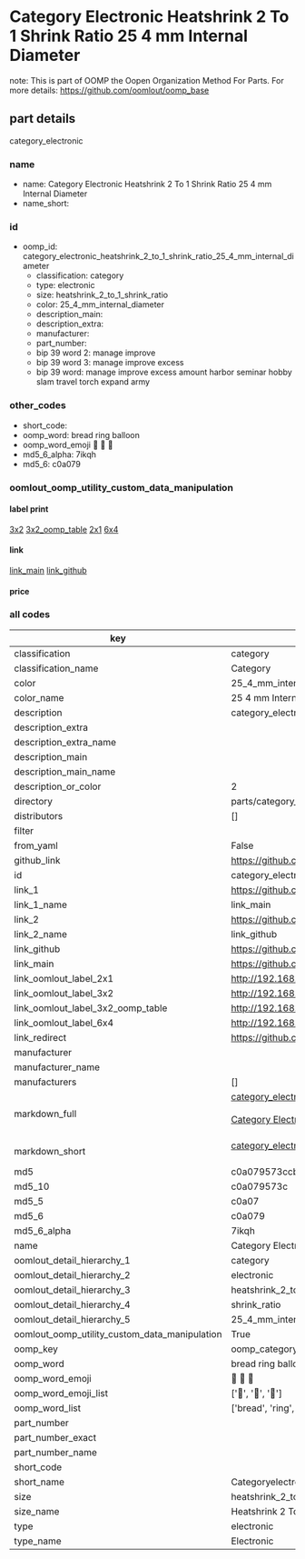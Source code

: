 # Category Electronic Heatshrink 2 To 1 Shrink Ratio 25 4 mm Internal Diameter  

note: This is part of OOMP the Oopen Organization Method For Parts. For more details: https://github.com/oomlout/oomp_base

##  part details
  



category_electronic



### name
* name: Category Electronic Heatshrink 2 To 1 Shrink Ratio 25 4 mm Internal Diameter
* name_short: 
### id
* oomp_id: category_electronic_heatshrink_2_to_1_shrink_ratio_25_4_mm_internal_diameter
  * classification: category
  * type: electronic
  * size: heatshrink_2_to_1_shrink_ratio
  * color: 25_4_mm_internal_diameter
  * description_main: 
  * description_extra: 
  * manufacturer: 
  * part_number: 
  * bip 39 word 2: manage improve
  * bip 39 word 3: manage improve excess
  * bip 39 word: manage improve excess amount harbor seminar hobby slam travel torch expand army

### other_codes
* short_code: 
* oomp_word: bread ring balloon
* oomp_word_emoji :bread: :ring: :balloon:
* md5_6_alpha: 7ikqh
* md5_6: c0a079






### oomlout_oomp_utility_custom_data_manipulation
#### label print
[3x2](http://192.168.1.245:1112/?label=oomp%207ikqh)
[3x2_oomp_table](http://192.168.1.108:1112/?label=oomp%207ikqh)
[2x1](http://192.168.1.242:1112/?label=oomp%207ikqh)
[6x4](http://192.168.1.55:1112/?label=oomp%207ikqh)    

#### link

[link_main](https://github.com/oomlout/oomlout_oomp_version_1_messy/tree/main/parts/category_electronic_heatshrink_2_to_1_shrink_ratio_25_4_mm_internal_diameter) [link_github](https://github.com/oomlout/oomlout_oomp_version_1_messy/tree/main/parts/category_electronic_heatshrink_2_to_1_shrink_ratio_25_4_mm_internal_diameter)                             

#### price







### all codes 
| key | value |  
| --- | --- |  
| classification | category |  
| classification_name | Category |  
| color | 25_4_mm_internal_diameter |  
| color_name | 25 4 mm Internal Diameter |  
| description | category_electronic |  
| description_extra |  |  
| description_extra_name |  |  
| description_main |  |  
| description_main_name |  |  
| description_or_color | 2  |  
| directory | parts/category_electronic_heatshrink_2_to_1_shrink_ratio_25_4_mm_internal_diameter |  
| distributors | [] |  
| filter |  |  
| from_yaml | False |  
| github_link | https://github.com/oomlout/oomlout_oomp_part_src/tree/main/parts/category_electronic_heatshrink_2_to_1_shrink_ratio_25_4_mm_internal_diameter |  
| id | category_electronic_heatshrink_2_to_1_shrink_ratio_25_4_mm_internal_diameter |  
| link_1 | https://github.com/oomlout/oomlout_oomp_version_1_messy/tree/main/parts/category_electronic_heatshrink_2_to_1_shrink_ratio_25_4_mm_internal_diameter |  
| link_1_name | link_main |  
| link_2 | https://github.com/oomlout/oomlout_oomp_version_1_messy/tree/main/parts/category_electronic_heatshrink_2_to_1_shrink_ratio_25_4_mm_internal_diameter |  
| link_2_name | link_github |  
| link_github | https://github.com/oomlout/oomlout_oomp_version_1_messy/tree/main/parts/category_electronic_heatshrink_2_to_1_shrink_ratio_25_4_mm_internal_diameter |  
| link_main | https://github.com/oomlout/oomlout_oomp_version_1_messy/tree/main/parts/category_electronic_heatshrink_2_to_1_shrink_ratio_25_4_mm_internal_diameter |  
| link_oomlout_label_2x1 | http://192.168.1.242:1112/?label=oomp%207ikqh |  
| link_oomlout_label_3x2 | http://192.168.1.245:1112/?label=oomp%207ikqh |  
| link_oomlout_label_3x2_oomp_table | http://192.168.1.108:1112/?label=oomp%207ikqh |  
| link_oomlout_label_6x4 | http://192.168.1.55:1112/?label=oomp%207ikqh |  
| link_redirect | https://github.com/oomlout/oomlout_oomp_version_1_messy/tree/main/parts/category_electronic_heatshrink_2_to_1_shrink_ratio_25_4_mm_internal_diameter |  
| manufacturer |  |  
| manufacturer_name |  |  
| manufacturers | [] |  
| markdown_full | [category_electronic_heatshrink_2_to_1_shrink_ratio_25_4_mm_internal_diameter](none)<br>[](none)<br>[Category Electronic Heatshrink 2 To 1 Shrink Ratio 25 4 Mm Internal Diameter](none)<br><br> |  
| markdown_short | [category_electronic_heatshrink_2_to_1_shrink_ratio_25_4_mm_internal_diameter](none)<br><br> |  
| md5 | c0a079573ccb0d8b0e3480809d1c8437 |  
| md5_10 | c0a079573c |  
| md5_5 | c0a07 |  
| md5_6 | c0a079 |  
| md5_6_alpha | 7ikqh |  
| name | Category Electronic Heatshrink 2 To 1 Shrink Ratio 25 4 mm Internal Diameter |  
| oomlout_detail_hierarchy_1 | category |  
| oomlout_detail_hierarchy_2 | electronic |  
| oomlout_detail_hierarchy_3 | heatshrink_2_to_1 |  
| oomlout_detail_hierarchy_4 | shrink_ratio |  
| oomlout_detail_hierarchy_5 | 25_4_mm_internal_diameter |  
| oomlout_oomp_utility_custom_data_manipulation | True |  
| oomp_key | oomp_category_electronic_heatshrink_2_to_1_shrink_ratio_25_4_mm_internal_diameter |  
| oomp_word | bread ring balloon |  
| oomp_word_emoji | :bread: :ring: :balloon: |  
| oomp_word_emoji_list | [':bread:', ':ring:', ':balloon:'] |  
| oomp_word_list | ['bread', 'ring', 'balloon'] |  
| part_number |  |  
| part_number_exact |  |  
| part_number_name |  |  
| short_code |  |  
| short_name | Categoryelectronic |  
| size | heatshrink_2_to_1_shrink_ratio |  
| size_name | Heatshrink 2 To 1 Shrink Ratio |  
| type | electronic |  
| type_name | Electronic |  
